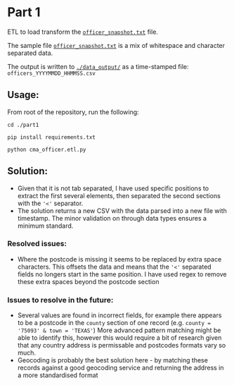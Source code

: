 # Part 1

ETL to load transform the [`officer_snapshot.txt`](./data_input/officer_snapshot.txt) file.

The sample file [`officer_snapshot.txt`](./data_input/officer_snapshot.txt) is a mix of whitespace and character separated data.  

The output is written to [`./data_output/`](./data_output/) as a time-stamped file: `officers_YYYYMMDD_HHMMSS.csv`

## Usage:

From root of the repository, run the following:

```
cd ./part1

pip install requirements.txt

python cma_officer.etl.py
```


## Solution:

- Given that it is not tab separated, I have used specific positions to extract the first several elements, then separated the second sections with the `'<'` separator.  
- The solution returns a new CSV with the data parsed into a new file with timestamp.  The minor validation on through data types ensures a minimum standard.

### Resolved issues: 
- Where the postcode is missing it seems to be replaced by extra space characters.  This offsets the data and means that the `'<'` separated fields no longers start in the same position.  I have used regex to remove these extra spaces beyond the postcode section

### Issues to resolve in the future:
- Several values are found in incorrect fields, for example there appears to be a postcode in the `county` section of one record (e.g. `county = '75093' & town = 'TEXAS'`)  More advanced pattern matching might be able to identify this, however this would require a bit of research given that any country address is permissable and postcodes formats vary so much.
- Geocoding is probably the best solution here - by matching these records against a good geocoding service and returning the address in a more standardised format